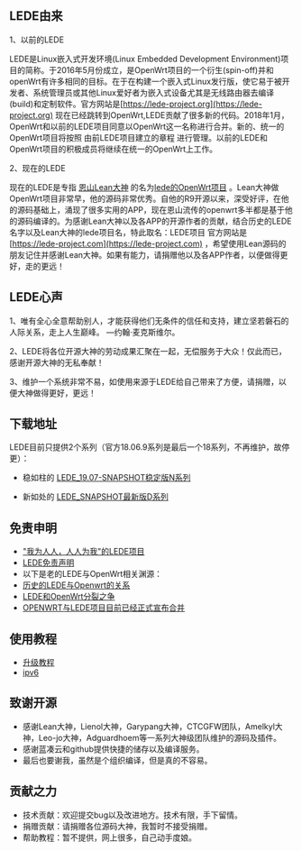 LEDE由来
-------------------------------------------------------------------

1、以前的LEDE

  LEDE是Linux嵌入式开发环境(Linux Embedded Development Environment)项目的简称。于2016年5月份成立，是OpenWrt项目的一个衍生(spin-off)并和openWrt有许多相同的目标。在于在构建一个嵌入式Linux发行版，使它易于被开发者、系统管理员或其他Linux爱好者为嵌入式设备尤其是无线路由器去编译(build)和定制软件。官方网站是[https://lede-project.org](https://lede-project.org) 现在已经跳转到OpenWrt,LEDE贡献了很多新的代码。2018年1月，OpenWrt和以前的LEDE项目同意以OpenWrt这一名称进行合并。新的、统一的OpenWrt项目将按照 由前LEDE项目建立的章程 进行管理。以前的LEDE和OpenWrt项目的积极成员将继续在统一的OpenWrt上工作。
  
2、现在的LEDE

   现在的LEDE是专指 [恩山Lean大神](https://www.right.com.cn/forum/space-uid-80616.html) 的名为[lede的OpenWrt项目](https://github.com/coolsnowwolf/lede) 。Lean大神做OpenWrt项目非常早，他的源码非常优秀。自他的R9开源以来，深受好评，在他的源码基础上，涌现了很多实用的APP，现在恩山流传的openwrt多半都是基于他的源码编译的。为感谢Lean大神以及各APP的开源作者的贡献，结合历史的LEDE名字以及Lean大神的lede项目名，特此取名：LEDE项目 官方网站是[https://lede-project.com](https://lede-project.com) ，希望使用Lean源码的朋友记住并感谢Lean大神。如果有能力，请捐赠他以及各APP作者，以便做得更好，走的更远！



LEDE心声
-------------------------------------------------------------------

1、唯有全心全意帮助别人，才能获得他们无条件的信任和支持，建立坚若磐石的人际关系，走上人生巅峰。  —约翰·麦克斯维尔。 

2、LEDE将各位开源大神的劳动成果汇聚在一起，无偿服务于大众！仅此而已，感谢开源大神的无私奉献！

3、维护一个系统非常不易，如使用来源于LEDE给自己带来了方便，请捐赠，以便大神做得更好，更远！


下载地址
-------------------------------------------------------------------

LEDE目前只提供2个系列（官方18.06.9系列是最后一个18系列，不再维护，故停更）：

* 稳如柱的 [LEDE_19.07-SNAPSHOT稳定版N系列](https://lede.lanzous.com/b00tcg9gd)

* 新如处的 [LEDE_SNAPSHOT最新版D系列](https://lede.lanzous.com/b00tkjtjc)


免责申明
-------------------------------------------------------------------

* ["我为人人，人人为我"的LEDE项目](./"我为人人,人人为我"的神路由LEDE项目.md) 
* [LEDE免责声明](./LEDE免责声明.md) 
* 以下是老的LEDE与OpenWrt相关渊源：
* [历史的LEDE与Openwrt的关系](./历史的LEDE与Openwrt的关系.md) 
* [LEDE和OpenWrt分裂之争](./LEDE和OpenWrt分裂之争.md) 
* [OPENWRT与LEDE项目目前已经正式宣布合并](./OPENWRT与LEDE项目目前已经正式宣布合并.md) 


使用教程
-------------------------------------------------------------------
  
* [升级教程](./upgrade.md)                            
* [ipv6](./ipv6.md)                            

致谢开源
-------------------------------------------------------------------

  * 感谢Lean大神，Lienol大神，Garypang大神，CTCGFW团队，Amelkyl大神，Leo-jo大神，Adguardhoem等一系列大神级团队维护的源码及插件。
  * 感谢蓝凑云和github提供快捷的储存以及编译服务。
  * 最后也要谢我，虽然是个组织编译，但是真的不容易。
  
贡献之力
-------------------------------------------------------------------
  
  * 技术贡献：欢迎提交bug以及改进地方。技术有限，手下留情。
  * 捐赠贡献：请捐赠各位源码大神，我暂时不接受捐赠。
  * 帮助教程：暂不提供，网上很多，自己动手度娘。
